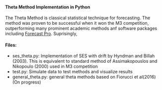 #### Theta Method Implementation in Python
  The Theta Method is classical statistical technique for forecasting. The method was proven to be successful when it won the M3 competition, outperforming many prominent academic methods anf software packages including [Forecast Pro](www.forecastpro.com). 
  Suprisingly, 
  
#### Files:
  * ses_theta.py: Implementation of SES with drift by Hyndman and Billah (2003). This is equivalent to standard method of Assimakopouslos and Nikopoulo (2000) used in M3 competition
  * test.py: Simulate data to test methods and visualize results
  * general_theta.py: general theta methods based on Fiorucci et al(2016) (On progress)
  

